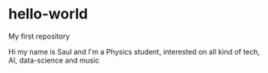 # hello-world
My first repository

Hi my name is Saul and I'm a Physics student, interested on all kind of tech, AI, data-science and music
